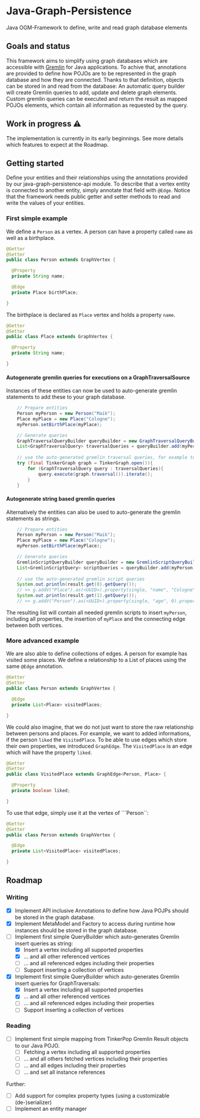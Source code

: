 # Java-Graph-Persistence

Java OGM-Framework to define, write and read graph database elements

## Goals and status

This framework aims to simplify using graph databases which are accessible
with [Gremlin](https://tinkerpop.apache.org/gremlin.html) for Java applications. To achive that, annotations are
provided to define how POJOs are to be represented in the graph database and how they are connected. Thanks to that
definition, objects can be stored in and read from the database: An automatic query builder will create Gremlin queries
to add, update and delete graph elements. Custom gremlin queries can be executed and return the result as mapped POJOs
elements, which contain all information as requested by the query.

## Work in progress ⚠️

The implementation is currently in its early beginnings. See more details which features to expect at the Roadmap.

## Getting started

Define your entities and their relationships using the annotations provided by our java-graph-persistence-api module. 
To describe that a vertex entity is connected to another entity, simply annotate that field with ```@Edge```.
Notice that the framework needs public getter and setter methods to read and write the values of your entities. 

### First simple example

We define a ```Person``` as a vertex. 
A person can have a property called ```name``` as well as a birthplace.

```java
@Getter
@Setter
public class Person extends GraphVertex {

  @Property
  private String name;

  @Edge
  private Place birthPlace;

}
```

The birthplace is declared as ```Place``` vertex and holds a property ```name```.

```java
@Getter
@Setter
public class Place extends GraphVertex {

  @Property
  private String name;

}
```

#### Autogenerate gremlin queries for executions on a GraphTraversalSource
Instances of these entities can now be used to auto-generate gremlin statements to add these to your graph database.

```java
    // Prepare entities
    Person myPerson = new Person("Maik");
    Place myPlace = new Place("Cologne");
    myPerson.setBirthPlace(myPlace);

    // Generate queries
    GraphTraversalQueryBuilder queryBuilder = new GraphTraversalQueryBuilder();
    List<GraphTraversalQuery> traversalQueries = queryBuilder.add(myPerson);
    
    // use the auto-generated gremlin traversal queries, for example to store them
    try (final TinkerGraph graph = TinkerGraph.open()){
        for (GraphTraversalQuery query : traversalQueries){
            query.execute(graph.traversal()).iterate();
        }
    }
```

#### Autogenerate string based gremlin queries
Alternatively the entities can also be used to auto-generate the gremlin statements as strings.

```java
    // Prepare entities
    Person myPerson = new Person("Maik");
    Place myPlace = new Place("Cologne");
    myPerson.setBirthPlace(myPlace);

    // Generate queries
    GremlinScriptQueryBuilder queryBuilder = new GremlinScriptQueryBuilder();
    List<GremlinScriptQuery> scriptQueries = queryBuilder.add(myPerson);
    
    // use the auto-generated gremlin script queries
    System.out.println(result.get(0).getQuery());
    // >> g.addV("Place").as(<UUID>).property(single, "name", "Cologne")
    System.out.println(result.get(1).getQuery()); 
    // >> g.addV("Person").as(<UUID>).property(single, "age", 0).property(single, "name", "Maik")
```

The resulting list will contain all needed gremlin scripts to insert ```myPerson```, including all properties, the insertion of ```myPlace``` and the connecting edge between both vertices.

### More advanced example

We are also able to define collections of edges.
A person for example has visited some places.
We define a relationship to a List of places using the same ```@Edge``` annotation.

```java
@Getter
@Setter
public class Person extends GraphVertex {

  @Edge
  private List<Place> visitedPlaces;

}
```

We could also imagine, that we do not just want to store the raw relationship between persons and places.
For example, we want to added informations, if the person ```liked``` the ```VisitedPlace```.
To be able to use edges which store their own properties, we introduced ```GraphEdge```.
The ```VisitedPlace``` is an edge which will have the property ```liked```.

```java
@Getter
@Setter
public class VisitedPlace extends GraphEdge<Person, Place> {

  @Property
  private boolean liked;

}
```

To use that edge, simply use it at the vertex of ```Person``:

```java
@Getter
@Setter
public class Person extends GraphVertex {

  @Edge
  private List<VisitedPlace> visitedPlaces;

}
```

## Roadmap

### Writing
- [x] Implement API inclusive Annotations to define how Java POJPs should be stored in the graph database.
- [x] Implement MetaModel and Factory to access during runtime how instances should be stored in the graph database.
- [ ] Implement first simple QueryBuilder which auto-generates Gremlin insert queries as string:
  - [x] Insert a vertex including all supported properties
  - [x] ... and all other referenced vertices
  - [ ] ... and all referenced edges including their properties
  - [ ] Support inserting a collection of vertices
- [x] Implement first simple QueryBuilder which auto-generates Gremlin insert queries for GraphTraversals:
  - [x] Insert a vertex including all supported properties
  - [x] ... and all other referenced vertices
  - [ ] ... and all referenced edges including their properties
  - [ ] Support inserting a collection of vertices

### Reading
- [ ] Implement first simple mapping from TinkerPop Gremlin Result objects to our Java POJO.
  - [ ] Fetching a vertex including all supported properties
  - [ ] ... and all others fetched vertices including their properties
  - [ ] ... and all edges including their properties
  - [ ] ... and set all instance references

Further:
- [ ] Add support for complex property types (using a customizable (de-)serializer)
- [ ] Implement an entity manager